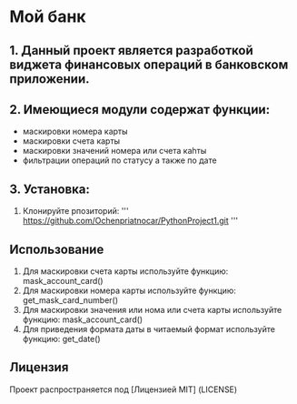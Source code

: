 # Мой банк

## 1. Данный проект является разработкой виджета финансовых операций в банковском приложении.

## 2. Имеющиеся модули содержат функции:
 - маскировки номера карты
 - маскировки счета карты
 - маскировки значений номера или счета каhты
 - фильтрации операций по статусу а также по дате

## 3. Установка:

1. Клонируйте рпозиторий:
'''
https://github.com/Ochenpriatnocar/PythonProject1.git
'''

## Использование

1. Для маскировки счета карты используйте функцию: mask_account_card()
2. Для маскировки номера карты используйте функцию: get_mask_card_number()
3. Для маскировки значения или нома или счета карты используйте функцию: mask_account_card()
4. Для приведения формата даты в читаемый формат используйте функцию: get_date()

## Лицензия
Проект распространяется под [Лицензией MIT] (LICENSE)
